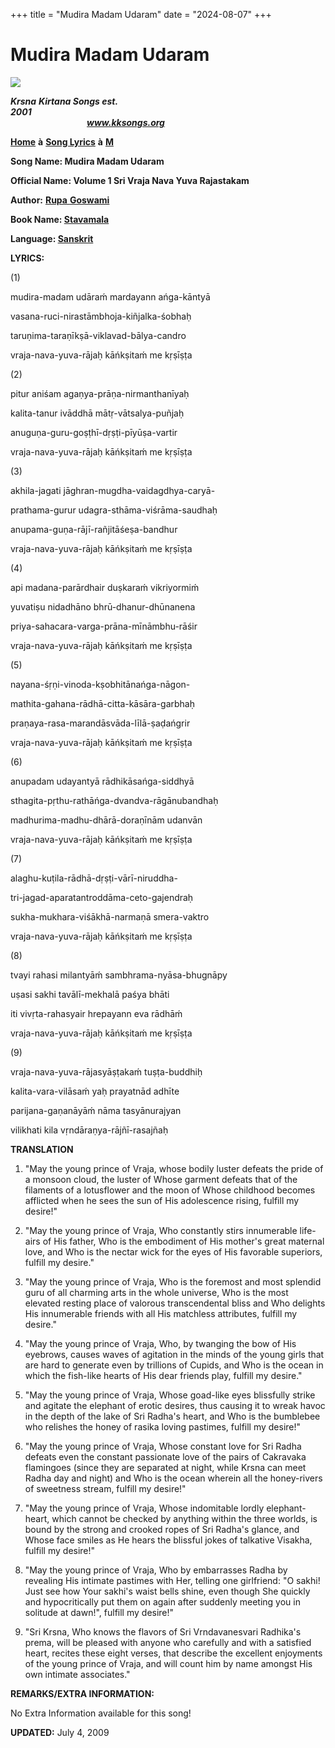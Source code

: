 +++
title = "Mudira Madam Udaram"
date = "2024-08-07"
+++

# Mudira Madam Udaram
**[![](http://kksongs.org/image_files/image002.jpg)](http://kksongs.org/)**

**_Krsna_** **_Kirtana Songs est. 2001_**                                                                                                                                                      **_www.kksongs.org_**

**[Home](http://kksongs.org/)** **à** **[Song Lyrics](http://kksongs.org/lyrics.html)** **à** **[M](http://kksongs.org/songs/song_m.html)**

**Song Name: Mudira Madam Udaram**

**Official Name: Volume 1 Sri Vraja Nava Yuva Rajastakam**

**Author:** [**Rupa** **Goswami**](http://kksongs.org/authors/list/rupa.html)

**Book Name: [Stavamala](http://kksongs.org/authors/stavamala.html)**

**Language: [Sanskrit](http://kksongs.org/language/list/sanskrit.html)**

**LYRICS:**

(1)

mudira\-madam udāraḿ mardayann ańga-kāntyā

vasana-ruci-nirastāmbhoja-kiñjalka-śobhaḥ

taruṇima-taraṇīkṣā-viklavad-bālya-candro

vraja-nava-yuva-rājaḥ kāńkṣitaḿ me kṛṣīṣṭa

(2)

pitur aniśam agaṇya-prāṇa-nirmanthanīyaḥ

kalita-tanur ivāddhā mātṛ-vātsalya-puñjaḥ

anuguṇa-guru-goṣṭhī-dṛṣṭi-pīyūṣa-vartir

vraja-nava-yuva-rājaḥ kāńkṣitaḿ me kṛṣīṣṭa

(3)

akhila-jagati jāghran-mugdha-vaidagdhya-caryā\-

prathama-gurur udagra-sthāma-viśrāma-saudhaḥ

anupama-guṇa-rājī-rañjitāśeṣa-bandhur

vraja-nava-yuva-rājaḥ kāńkṣitaḿ me kṛṣīṣṭa

(4)

api madana-parārdhair duṣkaraḿ vikriyormiḿ

yuvatiṣu nidadhāno bhrū-dhanur-dhūnanena

priya-sahacara-varga-prāna-mīnāmbhu-rāśir

vraja-nava-yuva-rājaḥ kāńkṣitaḿ me kṛṣīṣṭa

(5)

nayana-śṛṇi-vinoda-kṣobhitānańga-nāgon\-

mathita-gahana-rādhā-citta-kāsāra-garbhaḥ

praṇaya-rasa-marandāsvāda-līlā-ṣaḍańgrir

vraja-nava-yuva-rājaḥ kāńkṣitaḿ me kṛṣīṣṭa

(6)

anupadam udayantyā rādhikāsańga-siddhyā

sthagita-pṛthu-rathāńga-dvandva-rāgānubandhaḥ

madhurima-madhu-dhārā-doraṇīnām udanvān

vraja-nava-yuva-rājaḥ kāńkṣitaḿ me kṛṣīṣṭa

(7)

alaghu-kuṭila-rādhā-dṛṣṭi-vārī-niruddha\-

tri-jagad-aparatantroddāma-ceto-gajendraḥ

sukha-mukhara-viśākhā-narmaṇā smera-vaktro

vraja-nava-yuva-rājaḥ kāńkṣitaḿ me kṛṣīṣṭa

(8)

tvayi rahasi milantyāḿ sambhrama-nyāsa-bhugnāpy

uṣasi sakhi tavālī-mekhalā paśya bhāti

iti vivṛta-rahasyair hrepayann eva rādhāḿ

vraja-nava-yuva-rājaḥ kāńkṣitaḿ me kṛṣīṣṭa

(9)

vraja-nava-yuva-rājasyāṣṭakaḿ tuṣṭa-buddhiḥ

kalita-vara-vilāsaḿ yaḥ prayatnād adhīte

parijana-gaṇanāyāḿ nāma tasyānurajyan

vilikhati kila vṛndāraṇya-rājñī-rasajñaḥ

**TRANSLATION**

1) "May the young prince of Vraja, whose bodily luster defeats the pride of a monsoon cloud, the luster of Whose garment defeats that of the filaments of a lotusflower and the moon of Whose childhood becomes afflicted when he sees the sun of His adolescence rising, fulfill my desire!"

2) "May the young prince of Vraja, Who constantly stirs innumerable life-airs of His father, Who is the embodiment of His mother's great maternal love, and Who is the nectar wick for the eyes of His favorable superiors, fulfill my desire."

3) "May the young prince of Vraja, Who is the foremost and most splendid guru of all charming arts in the whole universe, Who is the most elevated resting place of valorous transcendental bliss and Who delights His innumerable friends with all His matchless attributes, fulfill my desire."

4) "May the young prince of Vraja, Who, by twanging the bow of His eyebrows, causes waves of agitation in the minds of the young girls that are hard to generate even by trillions of Cupids, and Who is the ocean in which the fish-like hearts of His dear friends play, fulfill my desire."

5) "May the young prince of Vraja, Whose goad-like eyes blissfully strike and agitate the elephant of erotic desires, thus causing it to wreak havoc in the depth of the lake of Sri Radha's heart, and Who is the bumblebee who relishes the honey of rasika loving pastimes, fulfill my desire!"

6) "May the young prince of Vraja, Whose constant love for Sri Radha defeats even the constant passionate love of the pairs of Cakravaka flamingoes (since they are separated at night, while Krsna can meet Radha day and night) and Who is the ocean wherein all the honey-rivers of sweetness stream, fulfill my desire!"

7) "May the young prince of Vraja, Whose indomitable lordly elephant-heart, which cannot be checked by anything within the three worlds, is bound by the strong and crooked ropes of Sri Radha's glance, and Whose face smiles as He hears the blissful jokes of talkative Visakha, fulfill my desire!"

8) "May the young prince of Vraja, Who by embarrasses Radha by revealing His intimate pastimes with Her, telling one girlfriend: "O sakhi! Just see how Your sakhi's waist bells shine, even though She quickly and hypocritically put them on again after suddenly meeting you in solitude at dawn!", fulfill my desire!"

9) "Sri Krsna, Who knows the flavors of Sri Vrndavanesvari Radhika's prema, will be pleased with anyone who carefully and with a satisfied heart, recites these eight verses, that describe the excellent enjoyments of the young prince of Vraja, and will count him by name amongst His own intimate associates."

**REMARKS/EXTRA INFORMATION:**

No Extra Information available for this song!

**UPDATED:** July 4, 2009